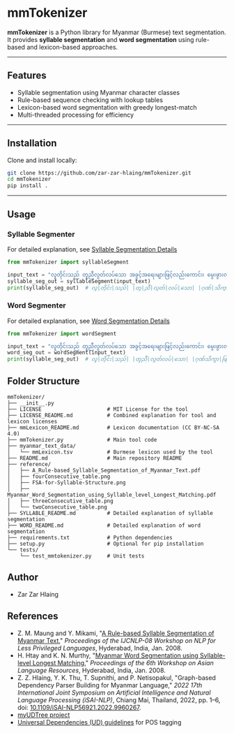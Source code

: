 # mmTokenizer

**mmTokenizer** is a Python library for Myanmar (Burmese) text segmentation. It provides **syllable segmentation** and **word segmentation** using rule-based and lexicon-based approaches.

---

## Features
- Syllable segmentation using Myanmar character classes  
- Rule-based sequence checking with lookup tables  
- Lexicon-based word segmentation with greedy longest-match  
- Multi-threaded processing for efficiency  

---

## Installation

Clone and install locally:

```bash
git clone https://github.com/zar-zar-hlaing/mmTokenizer.git
cd mmTokenizer
pip install .
```

---

## Usage

### Syllable Segmenter
For detailed explanation, see [Syllable Segmentation Details](SYLLABLE_README.md)

```python
from mmTokenizer import syllableSegment

input_text = "လူတိုင်းသည် တူညီလွတ်လပ်သော အခွင့်အရေးများဖြင့်လည်းကောင်း၊ မွေးဖွားလာသူများဖြစ်သည်။"
syllable_seg_out = syllableSegment(input_text)
print(syllable_seg_out)  # လူ|တိုင်း|သည်| |တူ|ညီ|လွတ်|လပ်|သော| |ဂုဏ်|သိက္ခာ|ဖြင့်|လည်း|ကောင်း|၊ |တူ|ညီ|လွတ်|လပ်|သော| |အ|ခွင့်|အ|ရေး|များ|ဖြင့်|လည်း|ကောင်း|၊ |မွေး|ဖွား|လာ|သူ|များ|ဖြစ်|သည်|။ 

```

### Word Segmenter
For detailed explanation, see [Word Segmentation Details](WORD_README.md)

```python
from mmTokenizer import wordSegment

input_text = "လူတိုင်းသည် တူညီလွတ်လပ်သော အခွင့်အရေးများဖြင့်လည်းကောင်း၊ မွေးဖွားလာသူများဖြစ်သည်။"
word_seg_out = wordSegment(input_text)
print(syllable_seg_out)  # လူ|တိုင်း|သည်| |တူညီ|လွတ်လပ်|သော| |ဂုဏ်သိက္ခာ|ဖြင့်|လည်းကောင်း|၊ |တူညီ|လွတ်လပ်|သော| |အခွင့်အရေး|များ|ဖြင့်|လည်းကောင်း|၊ |မွေးဖွားလာသူ|များ|ဖြစ်|သည်|။

```

## Folder Structure
```
mmTokenizer/
├── __init__.py
├── LICENSE                     # MIT License for the tool
├── LICENSE_README.md           # Combined explanation for tool and lexicon licenses
├── mmLexicon_README.md         # Lexicon documentation (CC BY-NC-SA 4.0)
├── mmTokenizer.py              # Main tool code
├── myanmar_text_data/
│   └── mmLexicon.tsv           # Burmese lexicon used by the tool
├── README.md                   # Main repository README
├── reference/
│   ├── A_Rule-based_Syllable_Segmentation_of_Myanmar_Text.pdf
│   ├── fourConsecutive_table.png
│   ├── FSA-for-Syllable-Structure.png
│   ├── Myanmar_Word_Segmentation_using_Syllable_level_Longest_Matching.pdf
│   ├── threeConsecutive_table.png
│   └── twoConsecutive_table.png
├── SYLLABLE_README.md          # Detailed explanation of syllable segmentation
├── WORD_README.md              # Detailed explanation of word segmentation
├── requirements.txt            # Python dependencies
├── setup.py                    # Optional for pip installation
└── tests/
    └── test_mmtokenizer.py     # Unit tests

```

## Author
- Zar Zar Hlaing

## References

- Z. M. Maung and Y. Mikami, "[A Rule-based Syllable Segmentation of Myanmar Text](https://aclanthology.org/I08-3010/)," *Proceedings of the IJCNLP-08 Workshop on NLP for Less Privileged Languages*, Hyderabad, India, Jan. 2008.  
- H. Htay and K. N. Murthy, "[Myanmar Word Segmentation using Syllable-level Longest Matching](https://aclanthology.org/I08-7006/)," *Proceedings of the 6th Workshop on Asian Language Resources*, Hyderabad, India, Jan. 2008.  
- Z. Z. Hlaing, Y. K. Thu, T. Supnithi, and P. Netisopakul, "Graph-based Dependency Parser Building for Myanmar Language," *2022 17th International Joint Symposium on Artificial Intelligence and Natural Language Processing (iSAI-NLP)*, Chiang Mai, Thailand, 2022, pp. 1–6, doi: [10.1109/iSAI-NLP56921.2022.9960267](https://doi.org/10.1109/iSAI-NLP56921.2022.9960267).  
- [myUDTree project](https://github.com/ye-kyaw-thu/myUDTree)  
- [Universal Dependencies (UD) guidelines](https://universaldependencies.org/) for POS tagging


